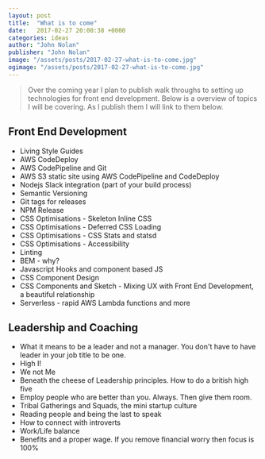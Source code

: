 ```yaml
---
layout: post
title:  "What is to come"
date:   2017-02-27 20:00:38 +0000
categories: ideas
author: "John Nolan"
publisher: "John Nolan"
image: "/assets/posts/2017-02-27-what-is-to-come.jpg"
ogimage: "/assets/posts/2017-02-27-what-is-to-come.jpg"
---
```


> Over the coming year I plan to publish walk throughs to setting up technologies for front end development. Below is
a overview of topics I will be covering. As I publish them I will link to them below.

## Front End Development

* Living Style Guides
* AWS CodeDeploy
* AWS CodePipeline and Git
* AWS S3 static site using AWS CodePipeline and CodeDeploy
* Nodejs Slack integration (part of your build process)
* Semantic Versioning
* Git tags for releases
* NPM Release
* CSS Optimisations - Skeleton Inline CSS
* CSS Optimisations - Deferred CSS Loading
* CSS Optimisations - CSS Stats and statsd
* CSS Optimisations - Accessibility
* Linting
* BEM - why?
* Javascript Hooks and component based JS
* CSS Component Design
* CSS Components and Sketch - Mixing UX with Front End Development, a beautiful relationship
* Serverless - rapid AWS Lambda functions and more

## Leadership and Coaching

* What it means to be a leader and not a manager. You don't have to have leader in your job title to be one.
* High I!
* We not Me
* Beneath the cheese of Leadership principles. How to do a british high five
* Employ people who are better than you. Always. Then give them room.
* Tribal Gatherings and Squads, the mini startup culture
* Reading people and being the last to speak
* How to connect with introverts
* Work/Life balance
* Benefits and a proper wage. If you remove financial worry then focus is 100%
